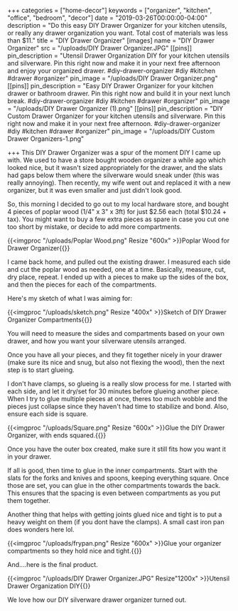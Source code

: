 +++
categories = ["home-decor"]
keywords = ["organizer", "kitchen", "office", "bedroom", "decor"]
date = "2019-03-26T00:00:00-04:00"
description = "Do this easy DIY Drawer Organizer for your kitchen utensils, or really any drawer organization you want. Total cost of materials was less than $11."
title = "DIY Drawer Organizer"
[images]
name = "DIY Drawer Organizer"
src = "/uploads/DIY Drawer Organizer.JPG"
[[pins]]
pin_description = "Utensil Drawer Organization DIY for your kitchen utensils and silverware. Pin this right now and make it in your next free afternoon and enjoy your organized drawer. #diy-drawer-organizer #diy #kitchen #drawer #organizer"
pin_image = "/uploads/DIY Drawer Organizer.png"
[[pins]]
pin_description = "Easy DIY Drawer Organizer for your kitchen drawer or bathroom drawer. Pin this right now and build it in your next lunch break. #diy-drawer-organizer #diy #kitchen #drawer #organizer"
pin_image = "/uploads/DIY Drawer Organizer (1).png"
[[pins]]
pin_description = "DIY Custom Drawer Organizer for your kitchen utensils and silverware. Pin this right now and make it in your next free afternoon. #diy-drawer-organizer #diy #kitchen #drawer #organizer"
pin_image = "/uploads/DIY Custom Drawer Organizers-1.png"

+++
This DIY Drawer Organizer was a spur of the moment DIY I came up with.  We used to have a store bought wooden organizer a while ago which looked nice, but it wasn't sized appropriately for the drawer, and the slats had gaps below them where the silverware would sneak under (this was really annoying).  Then recently, my wife went out and replaced it with a new organizer, but it was even smaller and just didn't look good.

So, this morning I decided to go out to my local hardware store, and bought 4 pieces of poplar wood (1/4" x 3" x 3ft) for just $2.56 each (total $10.24 + tax).  You might want to buy a few extra pieces as spare in case you cut one too short by mistake, or decide to add more compartments.

{{<imgproc "/uploads/Poplar Wood.png" Resize "600x" >}}Poplar Wood for Drawer Organizer{{</imgproc>}} 

I came back home, and pulled out the existing drawer.  I measured each side and cut the poplar wood as needed, one at a time.  Basically, measure, cut, dry place, repeat.  I ended up with a pieces to make up the sides of the box, and then the pieces for each of the compartments.

Here's my sketch of what I was aiming for:

{{<imgproc "/uploads/sketch.png" Resize "400x" >}}Sketch of DIY Drawer Organizer Compartments{{</imgproc>}} 

You will need to measure the sides and compartments based on your own drawer, and how you want your silverware utensils arranged.

Once you have all your pieces, and they fit together nicely in your drawer (make sure its nice and snug, but also not flexing the wood), then the next step is to start glueing.

I don't have clamps, so glueing is a really slow process for me.  I started with each side, and let it dry/set for 30 minutes before glueing another piece.  When I try to glue multiple pieces at once, theres too much wobble and the pieces just collapse since they haven't had time to stabilize and bond.  Also, ensure each side is square.

{{<imgproc "/uploads/Square.png" Resize "600x" >}}Glue the DIY Drawer Organizer, with ends squared.{{</imgproc>}} 

Once you have the outer box created, make sure it still fits how you want it in your drawer.

If all is good, then time to glue in the inner compartments.  Start with the slats for the forks and knives and spoons, keeping everything square.  Once those are set, you can glue in the other compartments towards the back.  This ensures that the spacing is even between compartments as you put them together.

Another thing that helps with getting joints glued nice and tight is to put a heavy weight on them (if you dont have the clamps).  A small cast iron pan does wonders here lol.

{{<imgproc "/uploads/frypan.png" Resize "600x" >}}Glue your organizer compartments so they hold nice and tight.{{</imgproc>}} 

And....here is the final product.

{{<imgproc "/uploads/DIY Drawer Organizer.JPG" Resize"1200x" >}}Utensil Drawer Organization DIY{{</imgproc>}} 

We love how our DIY silverware drawer organizer turned out.